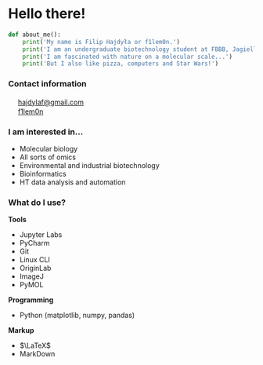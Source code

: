 # Hello there!

```py
def about_me():
    print('My name is Filip Hajdyła or f1lem0n.')
    print('I am an undergraduate biotechnology student at FBBB, Jagiellonian University, Krakow.')
    print('I am fascinated with nature on a molecular scale...')
    print('But I also like pizza, computers and Star Wars!')
```

### Contact information
[<img src="https://upload.wikimedia.org/wikipedia/commons/4/4e/Gmail_Icon.png" width="16"/>](mailto:hajdylaf@gmail.com)
[hajdylaf@gmail.com](mailto:hajdylaf@gmail.com)  
[<img src="https://upload.wikimedia.org/wikipedia/commons/8/82/Telegram_logo.svg" width="16"/>](https://t.me/f1lem0n)
[f1lem0n](https://t.me/f1lem0n)

### I am interested in...
- Molecular biology
- All sorts of omics  
- Environmental and industrial biotechnology
- Bioinformatics
- HT data analysis and automation

### What do I use?  
**Tools**
- Jupyter Labs
- PyCharm
- Git
- Linux CLI
- OriginLab
- ImageJ
- PyMOL

**Programming**
- Python (matplotlib, numpy, pandas)

**Markup**
- $\LaTeX$
- MarkDown
